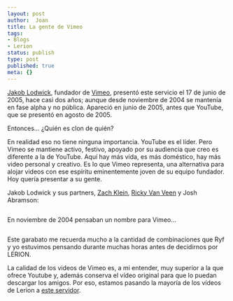 ```yaml
---
layout: post
author:  Joan
title: La gente de Vimeo
tags:
- Blogs
- Lerion
status: publish
type: post
published: true
meta: {}
---
```

<a href="http://www.jakelodwick.com">Jakob Lodwick</a>, fundador de <a href="http://www.vimeo.com/">Vimeo</a>, presentó este servicio el 17 de junio de 2005, hace casi dos años; aunque desde noviembre de 2004 se mantenía en fase alpha y no pública. Apareció en junio de 2005, antes que YouTube, que se presentó en agosto de 2005.

Entonces... ¿Quién es clon de quién?

En realidad eso no tiene ninguna importancia. YouTube es el líder. Pero Vimeo se mantiene activo, festivo, apoyado por su audiencia que creo es diferente a la de YouTube. Aquí hay más vida, es más doméstico, hay más video personal y creativo. Es lo que Vimeo representa, una alternativa para alojar videos con ese espíritu eminentemente joven de su equipo fundador. Hoy quería presentar a su gente.

Jakob Lodwick y sus partners, <a href="http://www.zachklein.com/">Zach Klein</a>, <a href="http://rickyvanveen.com/blog/">Ricky Van Veen</a> y Josh Abramson:

<img src="http://farm1.static.flickr.com/22/28581510_7b1654a722.jpg" alt="" class="center noborder" />

En noviembre de 2004 pensaban un nombre para Vimeo...

<img src="http://farm1.static.flickr.com/36/86872066_90edd3f07b.jpg" alt="" class="center noborder" />

Este garabato me recuerda mucho a la cantidad de combinaciones que Ryf y yo estuvimos pensando durante muchas horas antes de decidirnos por LERION.

La calidad de los videos de Vimeo es, a mi entender, muy superior a la que ofrece Youtube y, además conserva el vídeo original para que lo puedan descargar los amigos. Por eso, estamos pasando la mayoría de los vídeos de Lerion a <a href="http://www.vimeo.com/user:lerion/clips">este servidor</a>.
